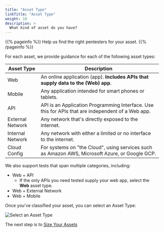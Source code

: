 ```yaml
---
title: "Asset Type"
linkTitle: "Asset Type"
weight: 10
description: >
  What kind of asset do you have?
---
```


{{% pageinfo %}}
Help us find the right pentesters for your asset.
{{% /pageinfo %}}

For each asset, we provide guidance for each of the following asset types:  

| Asset Type       | Description                                                                                       |
|------------------|---------------------------------------------------------------------------------------------------|
| Web              | An online application (app). **Includes APIs that supply data to the (Web) app**.                     |
| Mobile           | Any application intended for smart phones or tablets.                                             |
| API              | API is an Application Programming Interface. Use this for APIs that are independent of a Web app. |
| External Network | Any network that's directly exposed to the internet.                                              |
| Internal Network | Any network with either a limited or no interface to the internet.                                |
| Cloud Config     | For systems on "the Cloud", using services such as Amazon AWS, Microsoft Azure, or Google GCP.    |

We also support tests that span multiple categories, including:

- Web + API
  - If the only APIs you need tested supply your web app, select the 
    **Web** asset type.
- Web + External Network
- Web + Mobile

Once you've classified your asset, you can select an Asset Type:

![Select an Asset Type](/AssetType.png "Select an asset type")

The next step is to [Size Your Assets](../asset-size)
